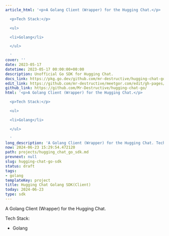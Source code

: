 ```yaml
---
article_html: '<p>A Golang Client (Wrapper) for the Hugging Chat.</p>

  <p>Tech Stack:</p>

  <ul>

  <li>Golang</li>

  </ul>

  '
cover: ''
date: 2023-05-17
datetime: 2023-05-17 00:00:00+00:00
description: Unofficial Go SDK for Hugging Chat.
docs_link: https://pkg.go.dev/github.com/mr-destructive/hugging-chat-go
edit_link: https://github.com/mr-destructive/meetgor.com/edit/gh-pages/projects/hugging_chat_go_sdk.md
github_link: https://github.com/Mr-Destructive/hugging-chat-go/
html: '<p>A Golang Client (Wrapper) for the Hugging Chat.</p>

  <p>Tech Stack:</p>

  <ul>

  <li>Golang</li>

  </ul>

  '
long_description: 'A Golang Client (Wrapper) for the Hugging Chat. Tech Stack: Golang'
now: 2024-06-23 15:29:54.472120
path: projects/hugging_chat_go_sdk.md
prevnext: null
slug: hugging-chat-go-sdk
status: draft
tags:
- golang
templateKey: project
title: Hugging Chat Golang SDK(Client)
today: 2024-06-23
type: sdk
---
```


A Golang Client (Wrapper) for the Hugging Chat.


Tech Stack:

- Golang